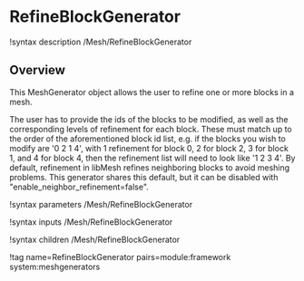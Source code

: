 # RefineBlockGenerator

!syntax description /Mesh/RefineBlockGenerator

## Overview

This MeshGenerator object allows the user to refine one or more blocks in a mesh.

The user has to provide the ids of the blocks to be modified, as well as the corresponding levels of refinement for each block. These must match up to the order of the aforementioned block id list, e.g. if the blocks you wish to modify are '0 2 1 4', with 1 refinement for block 0, 2 for block 2, 3 for block 1, and 4 for block 4, then the refinement list will need to look like '1 2 3 4'. By default, refinement in libMesh refines neighboring blocks to avoid meshing problems. This generator shares this default, but it can be disabled with "enable_neighbor_refinement=false".

!syntax parameters /Mesh/RefineBlockGenerator

!syntax inputs /Mesh/RefineBlockGenerator

!syntax children /Mesh/RefineBlockGenerator

!tag name=RefineBlockGenerator pairs=module:framework system:meshgenerators
